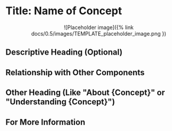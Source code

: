 # Title: Name of Concept

<!--
  Copyright 2018-2021 Cargill Incorporated
  Licensed under Creative Commons Attribution 4.0 International License
  https://creativecommons.org/licenses/by/4.0/
-->

<!--
Note: The file name should match the title, with underscores instead of spaces
and no caps, such as connection_manager.md or biome.md.)
-->

<!--
Start the topic with a high-level description that you could put on a
presentation slide or three, but with full sentences and paragraphs instead of
bullets. Include the following information as appropriate:
- What is {concept}?
- Why does {concept} exist?
- How does {concept} fit into Splinter?
- What does {concept} use or require?
- What (or who) uses {concept}?
-->

<!--
Add at least one picture or diagram that illustrates the concept, followed by
any necessary explanation (optional, if already explained above).

 1. Put the image file in ./assets/{concept}.png

 2. Use in-line Markdown syntax to include the image in this topic:

    ![alt_text_for_hovering]({% link docs/0.5/images/name.png }) "Image title"
-->

<center>
![Placeholder image]({% link docs/0.5/images/TEMPLATE_placeholder_image.png })
</center>

## Descriptive Heading (Optional)

<!--
For a long topic, add sub-headings liberally to break up blocks of text. In the
text, use lists (bulleted list by default; use numbered lists only for steps or
items that must occur in order).
-->

## Relationship with Other Components

<!--
Describe the concept's relationships with other items (such as each item in
"What (or who) uses {concept}?"). For example, in the connection manager topic,
explain its relationship with the peering manager.

If the explanation gets too long, include a summary in this topic and move the
details into the other item's concept topic. Then link each topic to the other.
-->

## Other Heading (Like "About {Concept}" or "Understanding {Concept}")

<!--
Describe any externally visible behavior and explain what matters to others,
such as endpoints,  feature flags, configuration options, CLI commands, gotchas
that could cause problems, etc. Explain when and why someone (or something)
would see the behavior or would need to know this information.
-->

## For More Information

<!--
Add links to related topics (concepts, how-to topics, reference topics, etc.)
in a bulleted list.
-->
